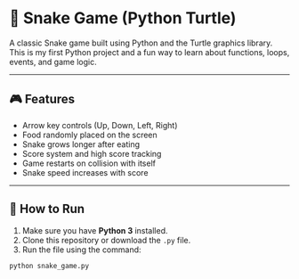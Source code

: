 # 🐍 Snake Game (Python Turtle)

A classic Snake game built using Python and the Turtle graphics library. This is my first Python project and a fun way to learn about functions, loops, events, and game logic.

---

## 🎮 Features

- Arrow key controls (Up, Down, Left, Right)
- Food randomly placed on the screen
- Snake grows longer after eating
- Score system and high score tracking
- Game restarts on collision with itself
- Snake speed increases with score

---

## 🚀 How to Run

1. Make sure you have **Python 3** installed.
2. Clone this repository or download the `.py` file.
3. Run the file using the command:

```bash
python snake_game.py
